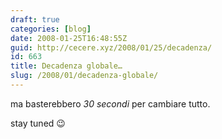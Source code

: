 ```yaml
---
draft: true
categories: [blog]
date: 2008-01-25T16:48:55Z
guid: http://cecere.xyz/2008/01/25/decadenza/
id: 663
title: Decadenza globale…
slug: /2008/01/decadenza-globale/
---
```


ma basterebbero _30 secondi_ per cambiare tutto.

stay tuned 😉